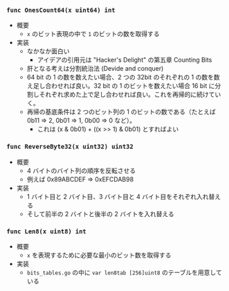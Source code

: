 ### `func OnesCount64(x uint64) int`

- 概要
    - `x` のビット表現の中で `1` のビットの数を取得する
- 実装
    - なかなか面白い
        - アイデアの引用元は "Hacker's Delight" の第五章 Counting Bits
    - 肝となる考えは分割統治法 (Devide and conquer)
    - 64 bit の 1 の数を数えたい場合、2 つの 32bit のそれぞれの 1 の数を数え足し合わせれば良い。32 bit の 1 のビットを数えたい場合 16 bit に分割しそれぞれ求めた上で足し合わせれば良い。これを再帰的に続けていく。
    - 再帰の基底条件は 2 つのビット列の 1 のビットの数である（たとえば 0b11 => 2, 0b01 => 1, 0b00 => 0 など）。
        - これは (x & 0b01) + ((x >> 1) & 0b01) とすればよい

### `func ReverseByte32(x uint32) uint32`

- 概要
    - 4 バイトのバイト列の順序を反転させる
    - 例えば 0x89ABCDEF => 0xEFCDAB98
- 実装
    - 1 バイト目と 2 バイト目、3 バイト目と 4 バイト目をそれぞれ入れ替える
    - そして前半の 2 バイトと後半の 2 バイトを入れ替える

### `func Len8(x uint8) int`

- 概要
    - `x` を表現するために必要な最小のビット数を取得する
- 実装
    - `bits_tables.go` の中に `var len8tab [256]uint8` のテーブルを用意している
